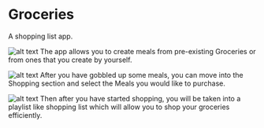 # Groceries
A shopping list app.

![alt text](https://i.imgur.com/eGOMpM5.jpg)
The app allows you to create meals from pre-existing Groceries or from ones that you create by yourself.

![alt text](https://i.imgur.com/Z8ePHq4.jpg)
After you have gobbled up some meals, you can move into the Shopping section and select the Meals you would like to purchase.

![alt text](https://i.imgur.com/dFIW1Ii.jpg)
Then after you have started shopping, you will be taken into a playlist like shopping list which will allow you to shop your groceries efficiently.

